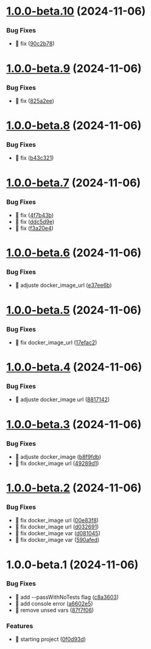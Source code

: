 # [1.0.0-beta.10](https://github.com/comercialweber/api-integration/compare/v1.0.0-beta.9...v1.0.0-beta.10) (2024-11-06)


### Bug Fixes

* :bug: fix ([90c2b78](https://github.com/comercialweber/api-integration/commit/90c2b78354239a59eb06bd43971e04d5b7e5fd10))

# [1.0.0-beta.9](https://github.com/comercialweber/api-integration/compare/v1.0.0-beta.8...v1.0.0-beta.9) (2024-11-06)


### Bug Fixes

* :bug: fix ([825a2ee](https://github.com/comercialweber/api-integration/commit/825a2eef98d4b5245f47b72e6c66bafec6e49dbe))

# [1.0.0-beta.8](https://github.com/comercialweber/api-integration/compare/v1.0.0-beta.7...v1.0.0-beta.8) (2024-11-06)


### Bug Fixes

* :bug: fix ([b43c321](https://github.com/comercialweber/api-integration/commit/b43c321d0338e3036c152d01c2365a84024c6462))

# [1.0.0-beta.7](https://github.com/comercialweber/api-integration/compare/v1.0.0-beta.6...v1.0.0-beta.7) (2024-11-06)


### Bug Fixes

* :bug: fix ([4f7b43b](https://github.com/comercialweber/api-integration/commit/4f7b43bbc462d761ce132444e9cd95e801d87f45))
* :bug: fix ([ddc5d9e](https://github.com/comercialweber/api-integration/commit/ddc5d9e1d1d77fb9eb351acb82731b6f17321df6))
* :bug: fix ([f3a20e4](https://github.com/comercialweber/api-integration/commit/f3a20e4ddce25d4fc57419860779cbd9fc7f67fc))

# [1.0.0-beta.6](https://github.com/comercialweber/api-integration/compare/v1.0.0-beta.5...v1.0.0-beta.6) (2024-11-06)


### Bug Fixes

* :bug: adjuste docker_image_url ([e37ee6b](https://github.com/comercialweber/api-integration/commit/e37ee6b0fead20741e4f5a24c21fad8d1a91aebe))

# [1.0.0-beta.5](https://github.com/comercialweber/api-integration/compare/v1.0.0-beta.4...v1.0.0-beta.5) (2024-11-06)


### Bug Fixes

* :bug: fix docker_image_url ([17efac2](https://github.com/comercialweber/api-integration/commit/17efac2dc38187cde011621c509d52b9f4376c9d))

# [1.0.0-beta.4](https://github.com/comercialweber/api-integration/compare/v1.0.0-beta.3...v1.0.0-beta.4) (2024-11-06)


### Bug Fixes

* :bug: adjuste docker_image url ([8817142](https://github.com/comercialweber/api-integration/commit/88171423821d6f07fbce636cd7285914b19c1b7b))

# [1.0.0-beta.3](https://github.com/comercialweber/api-integration/compare/v1.0.0-beta.2...v1.0.0-beta.3) (2024-11-06)


### Bug Fixes

* :bug: adjuste docker_image ([b8f9fdb](https://github.com/comercialweber/api-integration/commit/b8f9fdb641ad08f0530d66d787fbb7c75ab8cfbd))
* :bug: fix docker_image url ([49289d1](https://github.com/comercialweber/api-integration/commit/49289d1ad4cfb260e11eaf7209d55a4ef2fe433f))

# [1.0.0-beta.2](https://github.com/comercialweber/api-integration/compare/v1.0.0-beta.1...v1.0.0-beta.2) (2024-11-06)


### Bug Fixes

* :bug: fix docker_image url ([00e83f8](https://github.com/comercialweber/api-integration/commit/00e83f8ee3cb35bc11c4f23b60e7f10d94ed71da))
* :bug: fix docker_image url ([d032691](https://github.com/comercialweber/api-integration/commit/d032691eb3254c93e5561f453efe69ed5c5e65b9))
* :green_heart: fix docker_image var ([d081045](https://github.com/comercialweber/api-integration/commit/d08104530605332b1af5a220e425e32bbbe138c4))
* :green_heart: fix docker_image var ([590afed](https://github.com/comercialweber/api-integration/commit/590afed06d6f620ef5f1652c71375fc5a394475e))

# 1.0.0-beta.1 (2024-11-06)


### Bug Fixes

* :bug: add --passWithNoTests flag ([c8a3603](https://github.com/comercialweber/api-integration/commit/c8a3603cf48b0f8d66fc655f729f49d6ce2b3f0a))
* :bug: add console error ([a6602e5](https://github.com/comercialweber/api-integration/commit/a6602e5c29e75ea726d2b444706186272009e774))
* :bug: remove unsed vars ([87f7f06](https://github.com/comercialweber/api-integration/commit/87f7f06218786c2fe60d4cea3bc766366d0bcb60))


### Features

* :construction: starting project ([0f0d93d](https://github.com/comercialweber/api-integration/commit/0f0d93df04a16c27f9de8cd217de55872641b72c))

